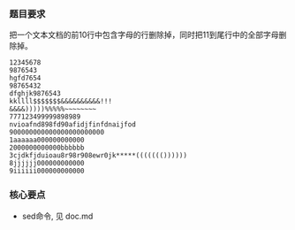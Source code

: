 ### 题目要求
把一个文本文档的前10行中包含字母的行删除掉，同时把11到尾行中的全部字母删除掉。

```
12345678
9876543
hgfd7654
98765432
dfghjk9876543
kkllll$$$$$$$&&&&&&&&&&!!!
&&&&)))))%%%%%~~~~~~~~
777123499999898989
nvioafnd898fd90afidjfinfdnaijfod
900000000000000000000000
1aaaaaa000000000000
2000000000000bbbbbb
3cjdkfjduioau8r98r908ewr0jk*****((((((())))))
8jjjjjj000000000000
9iiiiii000000000000
```

### 核心要点
- sed命令, 见 doc.md 